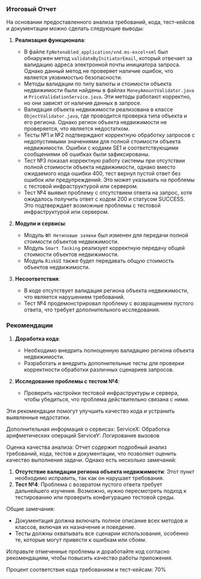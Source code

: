### Итоговый Отчет

На основании предоставленного анализа требований, кода, тест-кейсов и документации можно сделать следующие выводы:

1. **Реализация функционала**:
   - В файле `FpNetenabled_application/vnd.ms-excel+xml` был обнаружен метод `validateByInitiatorEmail`, который отвечает за валидацию адреса электронной почты инициатора запроса. Однако данный метод не проверяет наличие ошибок, что является уязвимостью безопасности.
   - Методы валидации по типу валюты и стоимости объекта недвижимости были найдены в файлах `MoneyAmountValidator.java` и `PriceValidationService.java`. Эти методы работают корректно, но они зависят от наличия данных в запросе.
   - Валидация объекта недвижимости реализована в классе `ObjectValidator.java`, где проводится проверка типа объекта и его региона. Однако регион объекта недвижимости не проверяется, что является недостатком.
   - Тесты №1 и №2 подтверждают корректную обработку запросов с недопустимыми значениями для полной стоимости объекта недвижимости. Ошибки с кодами SE1 и соответствующими сообщениями об ошибках были зафиксированы.
   - Тест №3 показал корректную работу системы при отсутствии полной стоимости объекта недвижимости, однако вместо ожидаемого кода ошибки 400, тест вернул пустой ответ без ошибок или предупреждений. Это может указывать на проблемы с тестовой инфраструктурой или сервером.
   - Тест №4 выявил проблему с отсутствием ответа на запрос, хотя ожидалось получить ответ с кодом 200 и статусом SUCCESS. Это подтверждает возможные проблемы с тестовой инфраструктурой или сервером.

2. **Модули и сервисы**:
   - Модуль `ФП Нетиповые заявки` был изменен для передачи полной стоимости объектов недвижимости.
   - Модуль `Smart Tasking` реализует корректную передачу общей стоимости объектов недвижимости.
   - Модуль `RiskUI` также будет передавать общую стоимость объектов недвижимости.

3. **Несоответствия**:
   - В коде отсутствует валидация региона объекта недвижимости, что является нарушением требований.
   - Тест №4 продемонстрировал проблему с возвращением пустого ответа, что требует дополнительного исследования.

### Рекомендации

1. **Доработка кода**:
   - Необходимо внедрить полноценную валидацию региона объекта недвижимости.
   - Разработать и внедрить дополнительные тесты для проверки корректности обработки различных сценариев запросов.

2. **Исследование проблемы с тестом №4**:
   - Проверить настройки тестовой инфраструктуры и сервера, чтобы убедиться, что проблема действительно связана с ними.

Эти рекомендации помогут улучшить качество кода и устранить выявленные недостатки.

Дополнительная информация о сервисах:
ServiceX: Обработка арифметических операций
ServiceY: Логирование вызовов

Оценка качества анализа:
Отчет содержит подробный анализ требований, кода, тестов и документации, что позволяет оценить качество выполнения задачи. Однако есть несколько замечаний:

1. **Отсутствие валидации региона объекта недвижимости**: Этот пункт необходимо исправить, так как он нарушает требования.
2. **Тест №4**: Проблема с возвратом пустого ответа требует дальнейшего изучения. Возможно, нужно пересмотреть подход к тестированию или проверить конфигурацию тестовой среды.

Общие замечания:
- Документация должна включать полное описание всех методов и классов, включая их назначение и поведение.
- Тесты должны охватывать все сценарии использования, особенно те, которые могут привести к ошибкам или сбоям.

Исправьте отмеченные проблемы и доработайте код согласно рекомендациям, чтобы повысить качество работы приложения.

Процент соответствия кода требованиям и тест-кейсам: 70%
